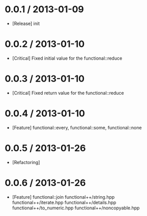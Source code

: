 # 0.0.1  / 2013-01-09
* [Release] init

# 0.0.2  / 2013-01-10
* [Critical] Fixed initial value for the functional::reduce

# 0.0.3  / 2013-01-10
* [Critical] Fixed return value for the functional::reduce

# 0.0.4  / 2013-01-10
* [Feature] functional::every, functional::some, functional::none

# 0.0.5  / 2013-01-26
* [Refactoring]

# 0.0.6  / 2013-01-26
* [Feature] functional::join
  functional++/string.hpp
  functional++/iterate.hpp
  functional++/details.hpp
  functional++/to_numeric.hpp
  functional++/noncopyable.hpp